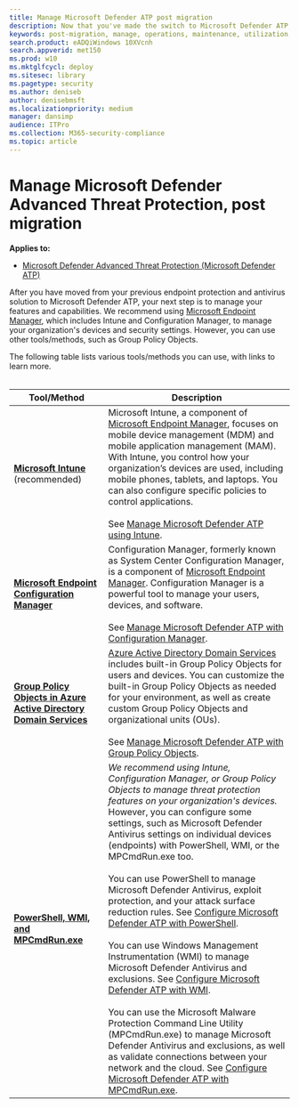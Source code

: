 ```yaml
---
title: Manage Microsoft Defender ATP post migration
description: Now that you've made the switch to Microsoft Defender ATP, your next step is to manage your threat protection features
keywords: post-migration, manage, operations, maintenance, utilization, windows defender advanced threat protection, atp, edr
search.product: eADQiWindows 10XVcnh
search.appverid: met150
ms.prod: w10
ms.mktglfcycl: deploy
ms.sitesec: library
ms.pagetype: security
ms.author: deniseb
author: denisebmsft
ms.localizationpriority: medium
manager: dansimp
audience: ITPro
ms.collection: M365-security-compliance 
ms.topic: article
---
```


# Manage Microsoft Defender Advanced Threat Protection, post migration

**Applies to:**
- [Microsoft Defender Advanced Threat Protection (Microsoft Defender ATP)](https://go.microsoft.com/fwlink/p/?linkid=2069559)

After you have moved from your previous endpoint protection and antivirus solution to Microsoft Defender ATP, your next step is to manage your features and capabilities. We recommend using [Microsoft Endpoint Manager](https://docs.microsoft.com/mem/endpoint-manager-overview), which includes Intune and Configuration Manager, to manage your organization's devices and security settings. However, you can use other tools/methods, such as Group Policy Objects. 

The following table lists various tools/methods you can use, with links to learn more. 
<br/><br/>

|Tool/Method  |Description  |
|---------|---------|
|**[Microsoft Intune](https://docs.microsoft.com/mem/intune/fundamentals/what-is-intune)**  (recommended)    |Microsoft Intune, a component of [Microsoft Endpoint Manager](https://docs.microsoft.com/mem/endpoint-manager-overview), focuses on mobile device management (MDM) and mobile application management (MAM). With Intune, you control how your organization’s devices are used, including mobile phones, tablets, and laptops. You can also configure specific policies to control applications. <br/><br/>See [Manage Microsoft Defender ATP using Intune](manage-atp-post-migration-intune.md).         |
|**[Microsoft Endpoint Configuration Manager](https://docs.microsoft.com/mem/configmgr/core/understand/introduction)**     |Configuration Manager, formerly known as System Center Configuration Manager, is a component of [Microsoft Endpoint Manager](https://docs.microsoft.com/mem/endpoint-manager-overview). Configuration Manager is a powerful tool to manage your users, devices, and software.<br/><br/>See [Manage Microsoft Defender ATP with Configuration Manager](manage-atp-post-migration-configuration-manager.md).        |
|**[Group Policy Objects in Azure Active Directory Domain Services](https://docs.microsoft.com/azure/active-directory-domain-services/manage-group-policy)** |[Azure Active Directory Domain Services](https://docs.microsoft.com/azure/active-directory-domain-services/overview) includes built-in Group Policy Objects for users and devices. You can customize the built-in Group Policy Objects as needed for your environment, as well as create custom Group Policy Objects and organizational units (OUs). <br/><br/>See [Manage Microsoft Defender ATP with Group Policy Objects](manage-atp-post-migration-group-policy-objects.md). |
|**[PowerShell, WMI, and MPCmdRun.exe](manage-atp-post-migration-other-tools.md)** |*We recommend using Intune, Configuration Manager, or Group Policy Objects to manage threat protection features on your organization's devices.* However, you can configure some settings, such as Microsoft Defender Antivirus settings on individual devices (endpoints) with PowerShell, WMI, or the MPCmdRun.exe too.<br/><br/>You can use PowerShell to manage Microsoft Defender Antivirus, exploit protection, and your attack surface reduction rules. See [Configure Microsoft Defender ATP with PowerShell](manage-atp-post-migration-other-tools.md#configure-microsoft-defender-atp-with-powershell).<br/><br/>You can use Windows Management Instrumentation (WMI) to manage Microsoft Defender Antivirus and exclusions. See [Configure Microsoft Defender ATP with WMI](manage-atp-post-migration-other-tools.md#configure-microsoft-defender-atp-with-windows-management-instrumentation-wmi).<br/><br/>You can use the Microsoft Malware Protection Command Line Utility (MPCmdRun.exe) to manage Microsoft Defender Antivirus and exclusions, as well as validate connections between your network and the cloud. See [Configure Microsoft Defender ATP with MPCmdRun.exe](manage-atp-post-migration-other-tools.md#configure-microsoft-defender-atp-with-microsoft-malware-protection-command-line-utility-mpcmdrunexe). |


